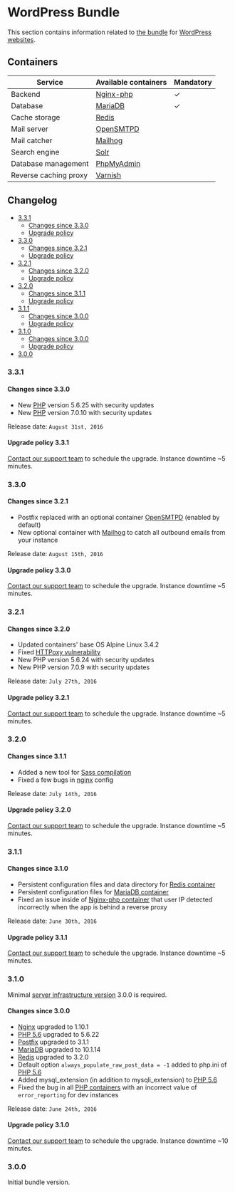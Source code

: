 # WordPress Bundle

This section contains information related to [the bundle](README.md) for [WordPress websites](../apps/wordpress/README.md).
    
## Containers

| Service | Available containers | Mandatory |
| --------------------- | ---------------------------------------------- | - |
| Backend               | [Nginx-php](containers/nginx-php/README.md) | ✓ |
| Database              | [MariaDB](containers/mariadb.md)            | ✓ |
| Cache storage         | [Redis](containers/redis.md)                |   |
| Mail server           | [OpenSMTPD](containers/opensmtpd.md)        |   |
| Mail catcher          | [Mailhog](containers/mailhog.md)            |   |
| Search engine         | [Solr](containers/apache-solr.md)           |   |
| Database management   | [PhpMyAdmin](containers/phpmyadmin.md)      |   |
| Reverse caching proxy | [Varnish](containers/varnish.md)            | &nbsp; |

## Changelog

* [3.3.1](#331)
    * [Changes since 3.3.0](#changes-since-330)
    * [Upgrade policy](#upgrade-policy-331)
* [3.3.0](#330)
    * [Changes since 3.2.1](#changes-since-321)
    * [Upgrade policy](#upgrade-policy-330)
* [3.2.1](#321)
    * [Changes since 3.2.0](#changes-since-320)
    * [Upgrade policy](#upgrade-policy-321)
* [3.2.0](#320)
    * [Changes since 3.1.1](#changes-since-311)
    * [Upgrade policy](#upgrade-policy-320)
* [3.1.1](#311)
    * [Changes since 3.0.0](#changes-since-310)
    * [Upgrade policy](#upgrade-policy-311)
* [3.1.0](#310)
    * [Changes since 3.0.0](#changes-since-300)
    * [Upgrade policy](#upgrade-policy-310)
* [3.0.0](#300)

### 3.3.1

#### Changes since 3.3.0

* New [PHP](containers/nginx-php/php.md) version 5.6.25 with security updates 
* New [PHP](containers/nginx-php/php.md) version 7.0.10 with security updates 

Release date: `August 31st, 2016`

#### Upgrade policy 3.3.1

[Contact our support team](../product/support.md) to schedule the upgrade. Instance downtime ~5 minutes.

### 3.3.0

#### Changes since 3.2.1

* Postfix replaced with an optional container [OpenSMTPD](containers/opensmtpd.md) (enabled by default)
* New optional container with [Mailhog](containers/mailhog.md) to catch all outbound emails from your instance 

Release date: `August 15th, 2016`

#### Upgrade policy 3.3.0

[Contact our support team](../product/support.md) to schedule the upgrade. Instance downtime ~5 minutes.

### 3.2.1

#### Changes since 3.2.0

* Updated containers' base OS Alpine Linux 3.4.2
* Fixed <a href="https://httpoxy.org/#mitigate-nginx" target="_blank">HTTPoxy vulnerability</a>
* New PHP version 5.6.24 with security updates
* New PHP version 7.0.9 with security updates

Release date: `July 27th, 2016`

#### Upgrade policy 3.2.1

[Contact our support team](../product/support.md) to schedule the upgrade. Instance downtime ~5 minutes.

### 3.2.0

#### Changes since 3.1.1

* Added a new tool for [Sass compilation](../apps/sass.md)
* Fixed a few bugs in [nginx](containers/nginx-php/nginx.md) config

Release date: `July 14th, 2016`

#### Upgrade policy 3.2.0

[Contact our support team](../product/support.md) to schedule the upgrade. Instance downtime ~5 minutes.

### 3.1.1

#### Changes since 3.1.0

* Persistent configuration files and data directory for [Redis container](containers/redis.md) 
* Persistent configuration files for [MariaDB container](containers/mariadb.md)
* Fixed an issue inside of [Nginx-php container](containers/nginx-php/README.md) that user IP detected incorrectly when the app is behind a reverse proxy

Release date: `June 30th, 2016`

#### Upgrade policy 3.1.1

[Contact our support team](../product/support.md) to schedule the upgrade. Instance downtime ~5 minutes.

### 3.1.0

Minimal [server infrastructure version](../infrastructure/versioning.md) 3.0.0 is required.

#### Changes since 3.0.0

* [Nginx](containers/nginx-php/nginx.md) upgraded to 1.10.1 
* [PHP 5.6](containers/nginx-php/php.md) upgraded to 5.6.22
* [Postfix](containers/nginx-php/postfix.md) upgraded to 3.1.1
* [MariaDB](containers/mariadb.md) upgraded to 10.1.14
* [Redis](containers/redis.md) upgraded to 3.2.0
* Default option `always_populate_raw_post_data = -1` added to php.ini of [PHP 5.6](containers/nginx-php/php.md) 
* Added mysql_extension (in addition to mysqli_extension) to [PHP 5.6](containers/nginx-php/php.md)
* Fixed the bug in all [PHP containers](containers/nginx-php/php.md) with an incorrect value of `error_reporting` for dev instances 

Release date: `June 24th, 2016`

#### Upgrade policy 3.1.0

[Contact our support team](../product/support.md) to schedule the upgrade. Instance downtime ~10 minutes.

### 3.0.0

Initial bundle version.
